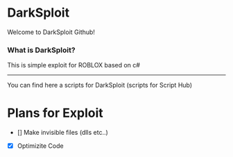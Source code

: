 # DarkSploit
Welcome to DarkSploit Github!
### What is DarkSploit?
This is simple exploit for ROBLOX based on c#
____
You can find here a scripts for DarkSploit (scripts for Script Hub)
# Plans for Exploit
- [] Make invisible files (dlls etc..)
- [X] Optimizite Code 

